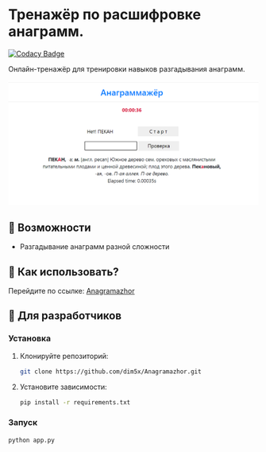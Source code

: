 # Тренажёр по расшифровке анаграмм.

[![Codacy Badge](https://app.codacy.com/project/badge/Grade/1f0d0c1707404fb38ca3afe40bbe13f6)](https://www.codacy.com/gh/dim5x/Anagramazhor/dashboard?utm_source=github.com&amp;utm_medium=referral&amp;utm_content=dim5x/Anagramazhor&amp;utm_campaign=Badge_Grade)

Онлайн-тренажёр для тренировки навыков разгадывания анаграмм.  

![Preview](https://github.com/dim5x/Anagramazhor/raw/master/image.png "Скриншот тренажёра")

## 🔹 Возможности

- Разгадывание анаграмм разной сложности

[//]: # (- Подсчёт статистики правильных ответов)

[//]: # (- Интерактивный интерфейс)

## 🔹 Как использовать?

Перейдите по ссылке: [Anagramazhor](http://dim5x.pythonanywhere.com/)

## 🔹 Для разработчиков

### Установка

1. Клонируйте репозиторий:

   ```bash
   git clone https://github.com/dim5x/Anagramazhor.git
   ```
2. Установите зависимости:

   ```bash
   pip install -r requirements.txt
   ```

### Запуск

   ```bash
  python app.py
   ```
